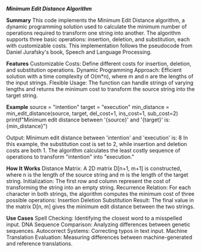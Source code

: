 ***Minimum Edit Distance Algorithm***


**Summary**
This code implements the Minimum Edit Distance algorithm, a dynamic programming solution used to calculate the minimum number of operations required to transform one string into another. The algorithm supports three basic operations: insertion, deletion, and substitution, each with customizable costs. This implementation follows the pseudocode from Daniel Jurafsky's book, Speech and Language Processing.


**Features**
Customizable Costs: Define different costs for insertion, deletion, and substitution operations.
Dynamic Programming Approach: Efficient solution with a time complexity of O(m*n), where m and n are the lengths of the input strings.
Flexible Usage: The function can handle strings of varying lengths and returns the minimum cost to transform the source string into the target string.



**Example**
source = "intention"
target = "execution"
min_distance = min_edit_distance(source, target, del_cost=1, ins_cost=1, sub_cost=2)
print(f"Minimum edit distance between '{source}' and '{target}' is: {min_distance}")


Output:
Minimum edit distance between 'intention' and 'execution' is: 8
In this example, the substitution cost is set to 2, while insertion and deletion costs are both 1. The algorithm calculates the least costly sequence of operations to transform "intention" into "execution."



**How It Works**
Distance Matrix: A 2D matrix D[n+1, m+1] is constructed, where n is the length of the source string and m is the length of the target string.
Initialization: The first row and column represent the cost of transforming the string into an empty string.
Recurrence Relation: For each character in both strings, the algorithm computes the minimum cost of three possible operations:
Insertion
Deletion
Substitution
Result: The final value in the matrix D[n, m] gives the minimum edit distance between the two strings.



**Use Cases**
Spell Checking: Identifying the closest word to a misspelled input.
DNA Sequence Comparison: Analyzing differences between genetic sequences.
Autocorrect Systems: Correcting typos in text input.
Machine Translation Evaluation: Measuring differences between machine-generated and reference translations.
